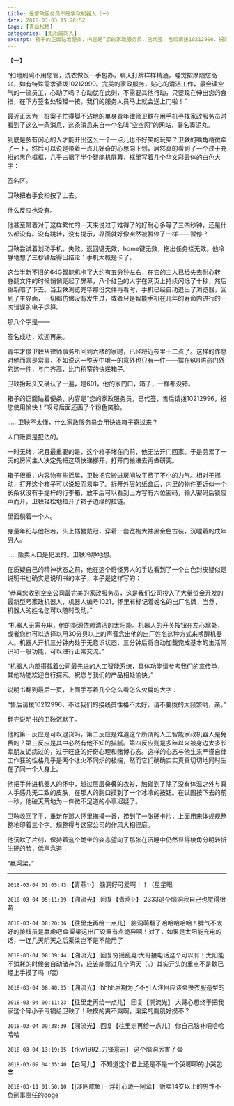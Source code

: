 ```yaml
---
title: 是家政服务员不是家政机器人（一）
date: 2018-03-03 15:28:52
tags: [青山松柏]
categories: [无所属同人]
excerpt: 箱子的正面贴着便条，内容是“您的家政服务员，已代签，售后请拨10212996，祝您使用愉快！”叹号后面还画了个粉色笑脸。
---
```


<p dir="ltr"  >【一】<br /></p> 
<p dir="ltr"  >“扫地刷碗不用您管，洗衣做饭一手包办，聊天打牌样样精通，睡觉按摩随您高兴，如有特殊需求请拨10212990。完美的家政服务，贴心的清洁工作，最会读空气的一流员工，心动了吗？心动就在此刻，不需要其他行动，只要现在伸出您的食指，在下方签名处轻轻一按，我们的服务人员马上就会送上门啦！”</p> 
<p dir="ltr"  >最近正因为一桩案子忙得脚不沾地的单身青年律师卫鞅在用手机寻找家政服务员时看到了这么一条消息，这条消息来自一个名叫“空空网”的网站，署名窦泥丸。</p> 
<p dir="ltr"  >到底是多有闲心的人才能开出这么一个一点儿也不好笑的玩笑？卫鞅的嘴角稍微牵了一下，然后可以说是带着一点儿好奇的心思向下划，居然真的看到了一个过于充裕的黑色框框，几乎占据了半个智能机屏幕，框里写着几个华文彩云体的白色大字：</p> 
<p dir="ltr"  >签名区。</p> 
<p dir="ltr"  >卫鞅把右手食指按了上去。</p> 
<p dir="ltr"  >什么反应也没有。</p> 
<p dir="ltr"  >他甚至带着对于这样繁忙的一天来说过于难得了的好耐心多等了三四秒钟，还是什么都没有。没有跳转，没有提示，界面就好像突然被暂停了一样——暂停？</p> 
<p dir="ltr"  >卫鞅尝试着划动手机，失败。返回键无效，home键无效，拖出任务栏无效。他冷静地想了三秒钟后得出结论：手机大概是卡了。</p> 
<p dir="ltr"  >这台半新不旧的64G智能机卡了大约有五分钟左右，在它的主人已经失去耐心转身翻文件的时候悄悄亮起了屏幕，八个红色的大字在网页上持续闪烁了十秒，然后重新暗了下去。当卫鞅浏览完毕那份文件再看时，手机已经自动退出了浏览器，回到了主界面，一切都仿佛没有发生过，或者只是智能手机在几年的寿命内进行的一次错误的电子运算。</p> 
<p dir="ltr"  >那八个字是——</p> 
<p dir="ltr"  >签名成功，欢迎再来。<br /></p> 
<p dir="ltr"  >青年才俊卫鞅从律师事务所回到六楼的家时，已经将近夜里十二点了。这样的作息对他而言是常事，不如说这一整天中唯一的意外也只有一件——摆在601防盗门外的这一件，与门齐高，比门稍窄的快递箱子。</p> 
<p dir="ltr"  >卫鞅抬起头又确认了一遍，是601，他的家门口，箱子，一样都没错。</p> 
<p dir="ltr"  >箱子的正面贴着便条，内容是“您的家政服务员，已代签，售后请拨10212996，祝您使用愉快！”叹号后面还画了个粉色笑脸。</p> 
<p dir="ltr"  >……卫鞅不太懂，什么家政服务员会用快递箱子寄过来？</p> 
<p dir="ltr"  >人口贩卖是犯法的。</p> 
<p dir="ltr"  >一时无绪，况且最重要的是，这个箱子堵在门前，他无法开门回家。于是劳累了一天的房间主人决定先把这项快递挪开，打开门搬进去再做研究。</p> 
<p dir="ltr"  >箱子很重，内容物有些摇晃，卫鞅把它搬进房间放平费了不小的力气。相对于挪动，打开这个箱子可以说轻而易举了。拆开外层的纸盒后，内里的物件更近似一个长条状没有手提杆的行李箱，放平后可以看到上方写有六位密码，输入密码后锁应声而开，卫鞅轻松地拉开了箱子边缘的拉链。</p> 
<p dir="ltr"  >里面躺着一个人。</p> 
<p dir="ltr"  >身量年纪与他相若，头上插簪戴冠，穿着一套宽袍大袖黑金色古装，沉睡着的成年男人。</p> 
<p dir="ltr"  >……贩卖人口是犯法的。卫鞅冷静地想。</p> 
<p dir="ltr"  >在质疑自己的精神状态之前，他在这个奇怪男人的手边看到了一个白色封皮疑似是说明书也确实是说明书的本子，本子是这样写的：</p> 
<p dir="ltr"  >“恭喜您收到空空公司最完美的家政服务员，这是我们公司投入了大量资金开发的最新型号家政机器人，机器人编号1021，怀里有标记着姓名的出厂名牌，当然，机器人的姓名您可以随时改动。”</p> 
<p dir="ltr"  >“机器人无需充电，他的能源依赖清洁的太阳能。机器人的开关按钮在左心窝处，或者您也可以选择以用30分贝以上的声音念出他的出厂姓名这种方式来唤醒机器人。机器人开机三分钟内处于无意识状态，三分钟后将自动加载完成基本的生活常识和一般功能，可以进行正常交流。”</p> 
<p dir="ltr"  >“机器人内部搭载着公司最先进的人工智能系统，具体功能请参考我们的宣传单，其他功能欢迎自行探索。祝您与我们的产品相处愉快。”</p> 
<p dir="ltr"  >说明书翻到最后一页，上面手写着几个怎么看怎么欠扁的大字：</p> 
<p dir="ltr"  >“售后请拨10212996，不过我们的接线员性格不太好，请不要拨的太频繁哟，亲。”<br /></p> 
<p dir="ltr"  >翻完说明书的卫鞅沉默了。</p> 
<p dir="ltr"  >他的第一反应是可以退货吗，第二反应是难道这个所谓的人工智能家政机器人是免费的？第三反应是其中必然有他不知的猫腻。第四反应则是多年以来被身边太多长辈朋友诟病过的，过于旺盛的好奇心理和赌博心态。这样的心态与他生来严谨自律工作狂的性格几乎是两个冰火不同炉的极端，然而它们确确实实真真切切地同时生在了同一个人身上。</p> 
<p dir="ltr"  >他把手伸进机器人的怀中，越过层层叠叠的衣衫，触碰到了除了没有体温之外与真人手感几无二致的皮肤，在那人的胸口摸到了一个冰冷的按钮。在试图按下去的前一秒，他破天荒地为一件微不足道的小事迟疑了。</p> 
<p dir="ltr"  >卫鞅收回了手，重新在那人怀里掏摸一番，捞到了一张硬卡片，上面用宋体规规整整地印着三个字。规整得与这家公司的作风大相径庭。</p> 
<p dir="ltr"  >他沉默了片刻，保持着这个跪坐的姿态望向了那张在沉睡中仍然显得棱角分明转折生硬的脸，低声念道：</p> 
<p dir="ltr"  >“嬴渠梁。”<br /></p>

<!-- more -->

---

`2018-03-04 01:05:43` 【青燕✨】 脑洞好可爱啊！！（星星眼

`2018-03-04 05:11:09` 【溯流光】 回复【青燕✨】 2333这个脑洞我自己也觉得很萌

`2018-03-04 08:20:36` 【往里走再给一点儿】 脑洞萌翻了哈哈哈哈哈！脾气不太好的接线员是嬴虔吧😂渠梁这出厂设置有点诡异啊！对了，如果是太阳能充电的话，一连几天阴天之后渠梁岂不是不能用了

`2018-03-04 08:39:44` 【溯流光】 回复穷摇乱晃:大哥接电话这个可以有！太阳能不消耗的时候会自动储存的，应该能撑过几个阴天（。）其实开头的重点不是鞅已经上手摸了吗（喂）

`2018-03-04 08:40:05` 【溯流光】 hhhh后期为了不引人注目应该会换衣服造型的

`2018-03-04 09:11:23` 【往里走再给一点儿】 回复【溯流光】 大哥心想终于把我家这个碎小子甩锅给卫鞅了！鞅摸的爽不爽啊，渠梁的胸肌好摸不？

`2018-03-04 09:38:39` 【溯流光】 回复【往里走再给一点儿】 你自己脑补吧哈哈哈哈

`2018-03-04 13:19:05` 【rkw1992\_刀锋意志】 这个脑洞厉害了😂

`2018-03-09 04:35:40` 【白阿九】 不知道这个君上还是不是一个哭唧唧的小哭包😎

`2018-03-11 01:50:10` 【[淡网咸鱼]一浮灯心珑—阿鸾】 贩卖14岁以上的男性不负刑事责任的doge
